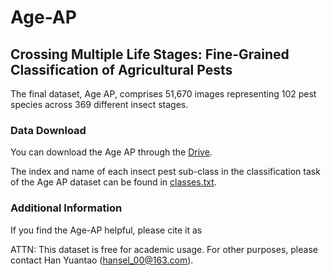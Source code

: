 # Age-AP

## Crossing Multiple Life Stages: Fine-Grained Classification of Agricultural Pests

The final dataset, Age AP, comprises 51,670 images representing 102 pest species across 369 different insect stages.

### Data Download

You can download the Age AP through the [Drive](https://drive.google.com/drive/folders/1-0RSAcYfrbuANr6q5Ib6I3NYYLMYAvqu?usp=drive_link).

The index and name of each insect pest sub-class in the classification task of the Age AP dataset can be found in [classes.txt](./classes.txt).

### Additional Information

If you find the Age-AP helpful, please cite it as

ATTN: This dataset is free for academic usage. For other purposes, please contact Han Yuantao (hansel_00@163.com).

